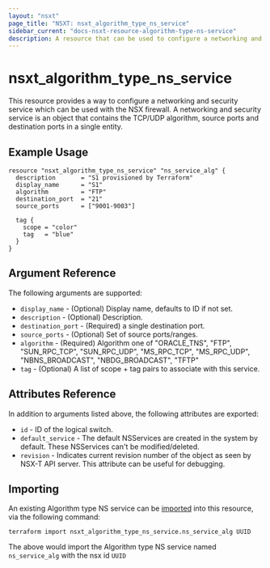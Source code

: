 ```yaml
---
layout: "nsxt"
page_title: "NSXT: nsxt_algorithm_type_ns_service"
sidebar_current: "docs-nsxt-resource-algorithm-type-ns-service"
description: A resource that can be used to configure a networking and security service in NSX.
---
```


# nsxt_algorithm_type_ns_service

This resource provides a way to configure a networking and security service which can be used with the NSX firewall. A networking and security service is an object that contains the TCP/UDP algorithm, source ports and destination ports in a single entity.

## Example Usage

```hcl
resource "nsxt_algorithm_type_ns_service" "ns_service_alg" {
  description       = "S1 provisioned by Terraform"
  display_name      = "S1"
  algorithm         = "FTP"
  destination_port  = "21"
  source_ports      = ["9001-9003"]

  tag {
    scope = "color"
    tag   = "blue"
  }
}
```

## Argument Reference

The following arguments are supported:

* `display_name` - (Optional) Display name, defaults to ID if not set.
* `description` - (Optional) Description.
* `destination_port` - (Required) a single destination port.
* `source_ports` - (Optional) Set of source ports/ranges.
* `algorithm` - (Required) Algorithm one of "ORACLE_TNS", "FTP", "SUN_RPC_TCP", "SUN_RPC_UDP", "MS_RPC_TCP", "MS_RPC_UDP", "NBNS_BROADCAST", "NBDG_BROADCAST", "TFTP"
* `tag` - (Optional) A list of scope + tag pairs to associate with this service.

## Attributes Reference

In addition to arguments listed above, the following attributes are exported:

* `id` - ID of the logical switch.
* `default_service` - The default NSServices are created in the system by default. These NSServices can't be modified/deleted.
* `revision` - Indicates current revision number of the object as seen by NSX-T API server. This attribute can be useful for debugging.

## Importing

An existing Algorithm type NS service can be [imported][docs-import] into this resource, via the following command:

[docs-import]: /docs/import/index.html

```
terraform import nsxt_algorithm_type_ns_service.ns_service_alg UUID
```

The above would import the Algorithm type NS service named `ns_service_alg` with the nsx id `UUID`
